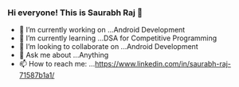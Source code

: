 ### Hi everyone! This is Saurabh Raj 👋

- 🔭 I’m currently working on ...Android Development
- 🌱 I’m currently learning ...DSA for Competitive Programming
- 👯 I’m looking to collaborate on ...Android Development
- 💬 Ask me about ...Anything
- 📫 How to reach me: ...https://www.linkedin.com/in/saurabh-raj-71587b1a1/
